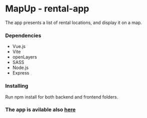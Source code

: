 # MapUp - rental-app

The app presents a list of rental locations, and display it on a map.


### Dependencies

* Vue.js
* Vite
* openLayers
* SASS
* Node.js
* Express

### Installing

Run npm install for both backend and frontend folders.

### The app is avilable also [here](https://mapup-jdfs.onrender.com/)
   
